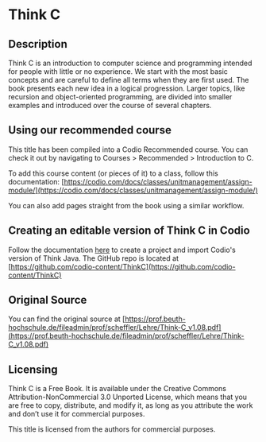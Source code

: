 # Think C

## Description
Think C is an introduction to computer science and programming intended for people with little or no experience. We start with the most basic concepts and are careful to define all terms when they are first used. The book presents each new idea in a logical progression. Larger topics, like recursion and object-oriented programming, are divided into smaller examples and introduced over the course of several chapters.

## Using our recommended course
This title has been compiled into a Codio Recommended course. You can check it out by navigating to Courses > Recommended > Introduction to C.

To add this course content (or pieces of it) to a class, follow this documentation: [https://codio.com/docs/classes/unitmanagement/assign-module/](https://codio.com/docs/classes/unitmanagement/assign-module/)

You can also add pages straight from the book using a similar workflow.

## Creating an editable version of Think C in Codio
Follow the documentation [here](https://codio.com/docs/project/creating/) to create a project and import Codio's version of Think Java. The GitHub repo is located at [https://github.com/codio-content/ThinkC](https://github.com/codio-content/ThinkC)

## Original Source
You can find the original source at [https://prof.beuth-hochschule.de/fileadmin/prof/scheffler/Lehre/Think-C_v1.08.pdf](https://prof.beuth-hochschule.de/fileadmin/prof/scheffler/Lehre/Think-C_v1.08.pdf)

## Licensing 
Think C is a Free Book. It is available under the Creative Commons Attribution-NonCommercial 3.0 Unported License, which means that you are free to copy, distribute, and modify it, as long as you attribute the work and don’t use it for commercial purposes.

This title is licensed from the authors for commercial purposes.
